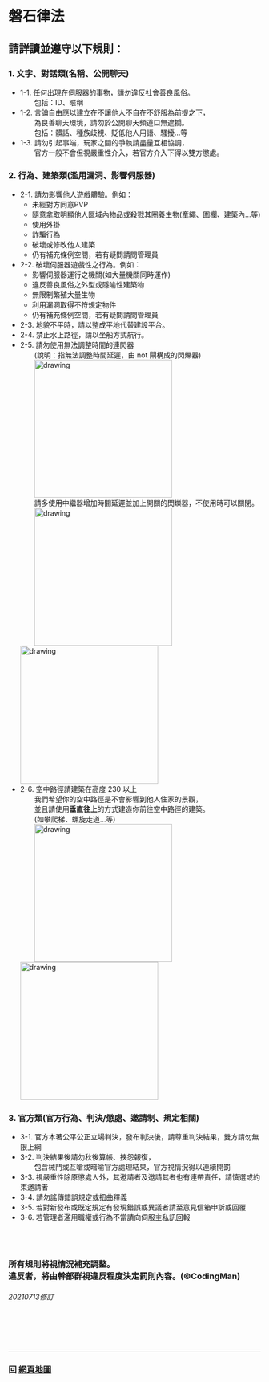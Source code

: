 # 磐石律法

## 請詳讀並遵守以下規則：

### 1. 文字、對話類(名稱、公開聊天)
   - 1-1. 任何出現在伺服器的事物，請勿違反社會善良風俗。  <br>　　包括：ID、暱稱  
   - 1-2. 言論自由應以建立在不讓他人不自在不舒服為前提之下，  <br>　　為良善聊天環境，請勿於公開聊天頻道口無遮攔。  <br>　　包括：髒話、種族歧視、貶低他人用語、騷擾…等  
   - 1-3. 請勿引起事端，玩家之間的爭執請盡量互相協調，  <br>　　官方一般不會但視嚴重性介入，若官方介入下得以雙方懲處。
   
### 2. 行為、建築類(濫用漏洞、影響伺服器)
   - 2-1. 請勿影響他人遊戲體驗。例如：
     - 未經對方同意PVP
     - 隨意拿取明顯他人區域內物品或殺戮其圈養生物(牽繩、圍欄、建築內…等)
     - 使用外掛
     - 詐騙行為
     - 破壞或修改他人建築
     - 仍有補充條例空間，若有疑問請問管理員 
   - 2-2. 破壞伺服器遊戲性之行為。例如：
     - 影響伺服器運行之機關(如大量機關同時運作)
     - 違反善良風俗之外型或隱喻性建築物
     - 無限制繁殖大量生物
     - 利用漏洞取得不符規定物件
     - 仍有補充條例空間，若有疑問請問管理員
   - 2-3. 地貌不平時，請以整成平地代替建設平台。
   - 2-4. 禁止水上路徑，請以坐船方式航行。
   - 2-5. 請勿使用無法調整時間的連閃器  <br>　　(說明：指無法調整時間延遲，由 not 閘構成的閃爍器)   <br>　　<img src="https://raw.githubusercontent.com/rock-mc/rock-mc.github.io/master/images/BuildRule01.gif" alt="drawing" width="275" style="vertical-align:middle"/>   <br>　　請多使用中繼器增加時間延遲並加上開關的閃爍器，不使用時可以關閉。   <br>　　<img src="https://raw.githubusercontent.com/rock-mc/rock-mc.github.io/master/images/BuildRule02.gif" alt="drawing" width="275" style="vertical-align:middle"/> <img src="https://raw.githubusercontent.com/rock-mc/rock-mc.github.io/master/images/BuildRule03.gif" alt="drawing" width="275" style="vertical-align:middle"/>  
   - 2-6. 空中路徑請建築在高度 230 以上  <br>　　我們希望你的空中路徑是不會影響到他人住家的景觀，  <br>　　並且請使用**垂直往上**的方式建造你前往空中路徑的建築。  <br>　　(如攀爬梯、螺旋走道…等)    <br>　　<img src="https://raw.githubusercontent.com/rock-mc/rock-mc.github.io/master/images/BuildRule04.png" alt="drawing" width="275" style="vertical-align:middle"/> <img src="https://raw.githubusercontent.com/rock-mc/rock-mc.github.io/master/images/BuildRule05.png" alt="drawing" width="275" style="vertical-align:middle"/>  

### 3. 官方類(官方行為、判決/懲處、邀請制、規定相關)
   - 3-1. 官方本著公平公正立場判決，發布判決後，請尊重判決結果，雙方請勿無限上綱
   - 3-2. 判決結果後請勿秋後算帳、挾怨報復，  <br>　　包含械鬥或互嗆或暗喻官方處理結果，官方視情況得以連續開罰
   - 3-3. 視嚴重性除原懲處人外，其邀請者及邀請其者也有連帶責任，請慎選或約束邀請者
   - 3-4. 請勿謠傳錯誤規定或扭曲釋義
   - 3-5. 若對新發布或既定規定有發現錯誤或異議者請至意見信箱申訴或回覆
   - 3-6. 若管理者濫用職權或行為不當請向伺服主私訊回報

<br>
<br>

### 所有規則將視情況補充調整。<br>違反者，將由幹部群視違反程度決定罰則內容。(©CodingMan)

###### 20210713修訂  
<br>
<br>
<br>

------

### 回 [網頁地圖](https://rock-mc.github.io/sitemap/)  
